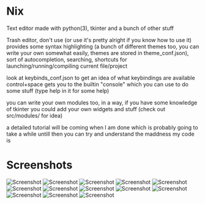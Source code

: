# Nix
Text editor made with python(3), tkinter and a bunch of other stuff

Trash editor, don't use (or use it's pretty alright if you know how to use it)
provides some syntax highlighting (a bunch of different themes too, you can write your own somewhat easily, themes are stored in theme_conf.json), sort of autocompletion, searching, shortcuts for launching/running/compiling current file/project

look at keybinds_conf.json to get an idea of what keybindings are available
control+space gets you to the builtin "console" which you can use to do some stuff (type help in it for some help)

you can write your own modules too, in a way, if you have some knowledge of tkinter you could add your own widgets and stuff (check out src/modules/ for idea)

a detailed tutorial will be coming when I am done which is probably going to take a while
untill then you can try and understand the maddness my code is

# Screenshots
![Screenshot](/screenshots/searching.png)
![Screenshot](/screenshots/command_line.png)
![Screenshot](/screenshots/running_help.png)
![Screenshot](/screenshots/split_mode_and_themes1.png)
![Screenshot](/screenshots/split_mode_and_themes2.png)
![Screenshot](/screenshots/split_mode_and_themes3.png)
![Screenshot](/screenshots/split_mode_and_themes4.png)
![Screenshot](/screenshots/more_theme_showcase.png)
![Screenshot](/screenshots/length_of_selection.png)
![Screenshot](/screenshots/conf_file.png)
![Screenshot](/screenshots/autocomplete_showcase.png)
![Screenshot](/screenshots/editing_c_file.png)
![Screenshot](/screenshots/output_after_running_make.png)

